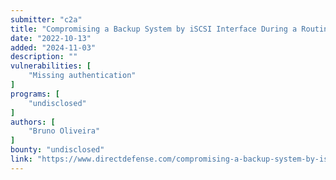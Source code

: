 ```yaml
---
submitter: "c2a"
title: "Compromising a Backup System by iSCSI Interface During a Routine Penetration Test"
date: "2022-10-13"
added: "2024-11-03"
description: ""
vulnerabilities: [
    "Missing authentication"
]
programs: [
    "undisclosed"
]
authors: [
    "Bruno Oliveira"
]
bounty: "undisclosed"
link: "https://www.directdefense.com/compromising-a-backup-system-by-iscsi-interface-during-a-routine-penetration-test/"
---
```




